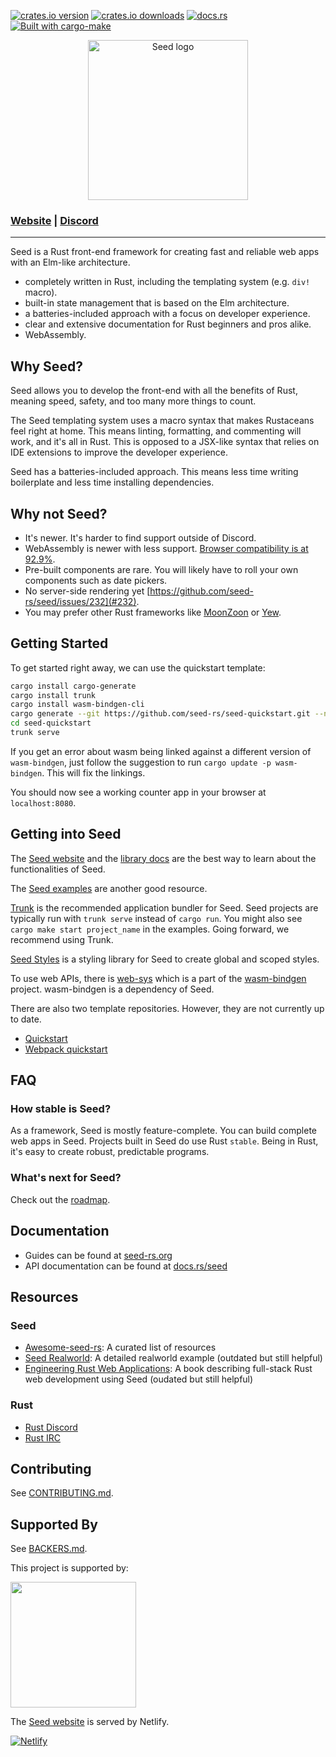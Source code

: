[![crates.io version](https://meritbadge.herokuapp.com/seed)](https://crates.io/crates/seed)
[![crates.io downloads](https://img.shields.io/crates/d/seed.svg)](https://crates.io/crates/seed)
[![docs.rs](https://docs.rs/seed/badge.svg)](https://docs.rs/seed)
[![Built with cargo-make](https://sagiegurari.github.io/cargo-make/assets/badges/cargo-make.svg)](https://sagiegurari.github.io/cargo-make)

<p align="center">
  <img src="https://raw.githubusercontent.com/seed-rs/seed-rs.org/81ed1acc77062ede3295683f21f2d39611843192/seed_branding/seed_logo.min.svg" width="256" title="Seed logo">
</p>

### [Website](https://seed-rs.org) | [Discord](https://discord.gg/JHHcHp5)
---
Seed is a Rust front-end framework for creating fast and reliable web apps with an Elm-like architecture.

- completely written in Rust, including the templating system (e.g. `div!` macro).
- built-in state management that is based on the Elm architecture.
- a batteries-included approach with a focus on developer experience.
- clear and extensive documentation for Rust beginners and pros alike.
- WebAssembly.

## Why Seed?
Seed allows you to develop the front-end with all the benefits of Rust, meaning speed, safety, and too many more things to count.

The Seed templating system uses a macro syntax that makes Rustaceans feel right at home. This means linting, formatting, and commenting will work, and it's all in Rust. This is opposed to a JSX-like syntax that relies on IDE extensions to improve the developer experience.

Seed has a batteries-included approach. This means less time writing boilerplate and less time installing dependencies.

## Why not Seed?
- It's newer. It's harder to find support outside of Discord.
- WebAssembly is newer with less support. [Browser compatibility is at 92.9%](https://caniuse.com/?search=webassembly).
- Pre-built components are rare. You will likely have to roll your own components such as date pickers.
- No server-side rendering yet [https://github.com/seed-rs/seed/issues/232](#232).
- You may prefer other Rust frameworks like [MoonZoon](https://github.com/MoonZoon/MoonZoon) or [Yew](https://github.com/yewstack/yew).

## Getting Started
To get started right away, we can use the quickstart template:
```sh
cargo install cargo-generate
cargo install trunk
cargo install wasm-bindgen-cli
cargo generate --git https://github.com/seed-rs/seed-quickstart.git --name seed-quickstart
cd seed-quickstart
trunk serve
```

If you get an error about wasm being linked against a different version of `wasm-bindgen`, just follow the suggestion to run `cargo update -p wasm-bindgen`. This will fix the linkings.

You should now see a working counter app in your browser at `localhost:8080`.

## Getting into Seed
The [Seed website](https://seed-rs.org/) and the [library docs](https://docs.rs/seed/latest) are the best way to learn about the functionalities of Seed.

The [Seed examples](examples/) are another good resource.

[Trunk](https://github.com/thedodd/trunk) is the recommended application bundler for Seed. Seed projects are typically run with `trunk serve` instead of `cargo run`. You might also see `cargo make start project_name` in the examples. Going forward, we recommend using Trunk. 

[Seed Styles](https://github.com/seed-rs/styles_hooks) is a styling library for Seed to create global and scoped styles.

To use web APIs, there is [web-sys](https://github.com/rustwasm/wasm-bindgen/tree/master/crates/web-sys) which is a part of the [wasm-bindgen](https://github.com/rustwasm/wasm-bindgen) project. wasm-bindgen is a dependency of Seed.

There are also two template repositories. However, they are not currently up to date.
- [Quickstart](https://github.com/seed-rs/seed-quickstart)
- [Webpack quickstart](https://github.com/seed-rs/seed-quickstart-webpack)

## FAQ
### How stable is Seed?
As a framework, Seed is mostly feature-complete. You can build complete web apps in Seed. Projects built in Seed do use Rust `stable`. Being in Rust, it's easy to create robust, predictable programs.

### What's next for Seed?
Check out the [roadmap](https://github.com/seed-rs/seed/milestones).

## Documentation
- Guides can be found at [seed-rs.org](https://seed-rs.org)
- API documentation can be found at [docs.rs/seed](https://docs.rs/seed)

## Resources
### Seed
- [Awesome-seed-rs](https://github.com/seed-rs/awesome-seed-rs): A curated list of resources
- [Seed Realworld](https://github.com/seed-rs/seed-rs-realworld): A detailed realworld example (outdated but still helpful)
- [Engineering Rust Web Applications](https://erwabook.com/intro/): A book describing full-stack Rust web development using Seed (oudated but still helpful)

### Rust
- [Rust Discord](https://discordapp.com/invite/rust-lang)
- [Rust IRC](https://www.irccloud.com/invite?channel=%23%23rust&hostname=chat.freenode.net&port=6697&ssl=1)

## Contributing
See [CONTRIBUTING.md](CONTRIBUTING.md).

## Supported By
See [BACKERS.md](BACKERS.md).

<p>This project is supported by:</p>
<p>
  <!-- referral link from console -->
  <a href="https://m.do.co/c/f02c252209c1">
    <img src="https://opensource.nyc3.cdn.digitaloceanspaces.com/attribution/assets/SVG/DO_Logo_horizontal_blue.svg" width="201px">
  </a>
</p>

The [Seed website](https://seed-rs.org) is served by Netlify.

[![Netlify](https://www.netlify.com/img/global/badges/netlify-light.svg)](https://www.netlify.com)

